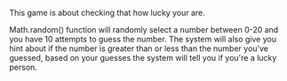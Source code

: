 This game is about checking that how lucky your are.

Math.random() function will randomly select a number between 0-20 and you have 10 attempts to guess the number. The system will also give you hint about if the number is greater than or less than the number you've guessed, based on your guesses the system will tell you if you're a lucky person.